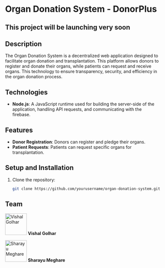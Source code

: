 # Organ Donation System - DonorPlus

## This project will be launching very soon

## Description
The Organ Donation System is a decentralized web application designed to facilitate organ donation and transplantation. This platform allows donors to register and donate their organs, while patients can request and receive organs. This technology to ensure transparency, security, and efficiency in the organ donation process.

## Technologies
- **Node.js**: A JavaScript runtime used for building the server-side of the application, handling API requests, and communicating with the firebase.

## Features
- **Donor Registration**: Donors can register and pledge their organs.
- **Patient Requests**: Patients can request specific organs for transplantation.


## Setup and Installation
1. Clone the repository:
   ```bash
   git clone https://github.com/yourusername/organ-donation-system.git


## Team

<img src="./Team/vishal.png" alt="Vishal Golhar" height="70" width="70"> **Vishal Golhar**<br>

<img src="./Team/sharayu.png" alt="Sharayu Meghare" height="70" width="70"> **Sharayu Meghare**

